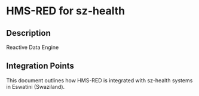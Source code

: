 # HMS-RED for sz-health

## Description

Reactive Data Engine

## Integration Points

This document outlines how HMS-RED is integrated with sz-health systems in Eswatini (Swaziland).
